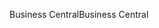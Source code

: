 <span data-ttu-id="7f792-101">Business Central</span><span class="sxs-lookup"><span data-stu-id="7f792-101">Business Central</span></span>
